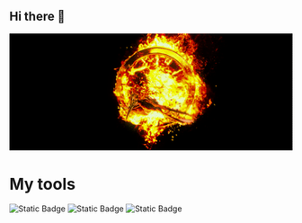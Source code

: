 ## Hi there 👋


<img src="https://github.com/Vitas-ai-ce/Vitas-ai-ce/blob/main/81b52936308febd66a7b72bec20dcbb39f4f6078d836abe2fb4efc1743f76d41.gif" alt="The Unlimited" width="1000">


# My tools

<img alt="Static Badge" src="https://img.shields.io/badge/py-python-orange?style=plastic&logo=python">                                                                                                                 <img alt="Static Badge" src="https://img.shields.io/badge/-apple%20apps-green?style=for-the-badge&logo=apple">                                                            <img alt="Static Badge" src="https://img.shields.io/badge/-pycharm-red?style=flat&logo=pycharm&logoColor=rgb&color=red">

                                                                                                            
